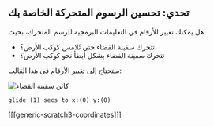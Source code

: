 ## تحدي: تحسين الرسوم المتحركة الخاصة بك

هل يمكنك تغيير الأرقام في التعليمات البرمجية للرسم المتحرك، بحيث:

+ تتحرك سفينة الفضاء حتى تُلامس كوكب الأرض؟
+ تتحرك سفينة الفضاء بشكل أبطأ نحو كوكب الأرض؟

ستحتاج إلى تغيير الأرقام في هذا القالب:

![كائن سفينة الفضاء](images/sprite-spaceship.png)

```blocks3
glide (1) secs to x:(0) y:(0)
```

[[[generic-scratch3-coordinates]]]